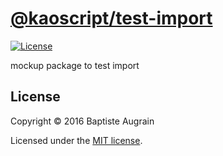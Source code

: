 [@kaoscript/test-import](https://github.com/kaoscript/test-import)
=================================================================

[![License](https://img.shields.io/badge/license-MIT-blue.svg)](./LICENSE)

mockup package to test import

License
-------

Copyright &copy; 2016 Baptiste Augrain

Licensed under the [MIT license](http://www.opensource.org/licenses/mit-license.php).